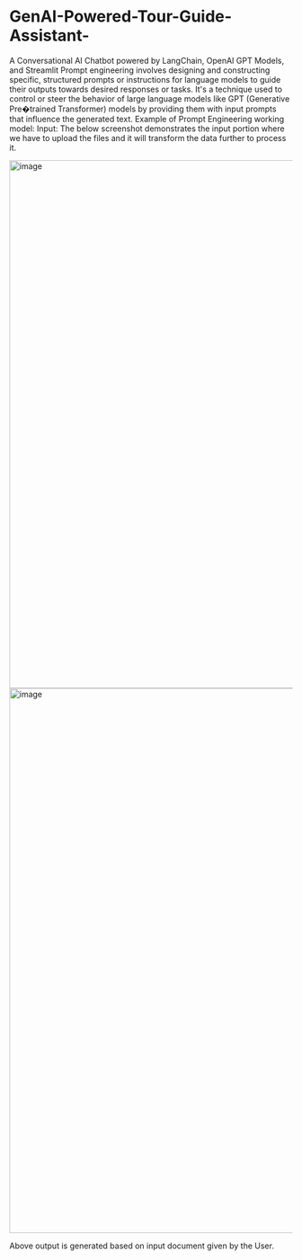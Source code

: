 # GenAI-Powered-Tour-Guide-Assistant-
A Conversational AI Chatbot powered by LangChain, OpenAI GPT Models, and Streamlit Prompt engineering involves designing and constructing specific, structured prompts or instructions for language models to guide their outputs towards desired responses or tasks. It's a technique used to control or steer the behavior of large language models like GPT (Generative Pre�trained Transformer) models by providing them with input prompts that influence the generated text. Example of Prompt Engineering working model: Input: The below screenshot demonstrates the input portion where we have to upload the files and it will transform the data further to process it.

<img width="940" alt="image" src="https://github.com/samarthshrivastava9701/GenAI-Powered-Tour-Guide-Assistant-/assets/154257721/76c67edd-a3bb-4717-b040-b62608a67190">

<img width="970" alt="image" src="https://github.com/samarthshrivastava9701/GenAI-Powered-Tour-Guide-Assistant-/assets/154257721/3863d0c1-af21-4a15-9ef2-f50666d8150f">

Above output is generated based on input document given by the User.




